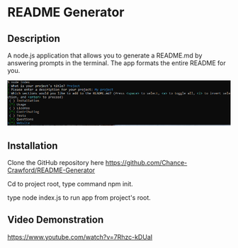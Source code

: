 # README Generator

## Description
A node.js application that allows you to generate a README.md by answering prompts in the terminal. The app formats the entire README for you.

![read me generator](./images/Capture.PNG)

## Installation
Clone the GitHub repository here https://github.com/Chance-Crawford/README-Generator

Cd to project root, type command npm init.

type node index.js to run app from project's root.

## Video Demonstration
https://www.youtube.com/watch?v=7Rhzc-kDUaI
